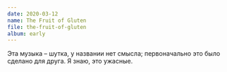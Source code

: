 ```yaml
---
date: 2020-03-12
name: The Fruit of Gluten
file: the-fruit-of-gluten
album: early
---
```


Эта музыка – шутка, у названии нет смысла; первоначально это было сделано для друга. Я знаю, это ужасные.
